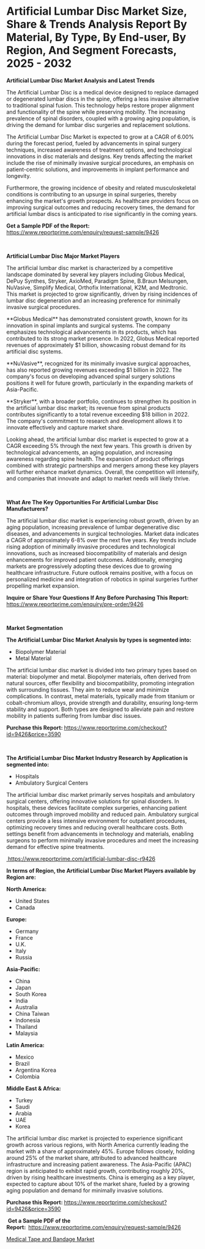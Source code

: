 <p><h1>Artificial Lumbar Disc Market Size, Share & Trends Analysis Report By Material, By Type, By End-user, By Region, And Segment Forecasts, 2025 - 2032</h1></p><p><strong>Artificial Lumbar Disc Market Analysis and Latest Trends</strong></p>
<p><p>The Artificial Lumbar Disc is a medical device designed to replace damaged or degenerated lumbar discs in the spine, offering a less invasive alternative to traditional spinal fusion. This technology helps restore proper alignment and functionality of the spine while preserving mobility. The increasing prevalence of spinal disorders, coupled with a growing aging population, is driving the demand for lumbar disc surgeries and replacement solutions.</p><p>The Artificial Lumbar Disc Market is expected to grow at a CAGR of 6.00% during the forecast period, fueled by advancements in spinal surgery techniques, increased awareness of treatment options, and technological innovations in disc materials and designs. Key trends affecting the market include the rise of minimally invasive surgical procedures, an emphasis on patient-centric solutions, and improvements in implant performance and longevity. </p><p>Furthermore, the growing incidence of obesity and related musculoskeletal conditions is contributing to an upsurge in spinal surgeries, thereby enhancing the market's growth prospects. As healthcare providers focus on improving surgical outcomes and reducing recovery times, the demand for artificial lumbar discs is anticipated to rise significantly in the coming years.</p></p>
<p><strong>Get a Sample PDF of the Report:&nbsp;</strong> <a href="https://www.reportprime.com/enquiry/request-sample/9426?utm_campaign=3269&utm_medium=2&utm_source=Github&utm_content=ia&utm_term=20032025&utm_id=artificial-lumbar-disc">https://www.reportprime.com/enquiry/request-sample/9426</a></p>
<p>&nbsp;</p>
<p><strong>Artificial Lumbar Disc Major Market Players</strong></p>
<p><p>The artificial lumbar disc market is characterized by a competitive landscape dominated by several key players including Globus Medical, DePuy Synthes, Stryker, AxioMed, Paradigm Spine, B.Braun Melsungen, NuVasive, Simplify Medical, Orthofix International, K2M, and Medtronic. This market is projected to grow significantly, driven by rising incidences of lumbar disc degeneration and an increasing preference for minimally invasive surgical procedures.</p><p>**Globus Medical** has demonstrated consistent growth, known for its innovation in spinal implants and surgical systems. The company emphasizes technological advancements in its products, which has contributed to its strong market presence. In 2022, Globus Medical reported revenues of approximately $1 billion, showcasing robust demand for its artificial disc systems.</p><p>**NuVasive**, recognized for its minimally invasive surgical approaches, has also reported growing revenues exceeding $1 billion in 2022. The company's focus on developing advanced spinal surgery solutions positions it well for future growth, particularly in the expanding markets of Asia-Pacific.</p><p>**Stryker**, with a broader portfolio, continues to strengthen its position in the artificial lumbar disc market; its revenue from spinal products contributes significantly to a total revenue exceeding $18 billion in 2022. The company's commitment to research and development allows it to innovate effectively and capture market share.</p><p>Looking ahead, the artificial lumbar disc market is expected to grow at a CAGR exceeding 5% through the next few years. This growth is driven by technological advancements, an aging population, and increasing awareness regarding spine health. The expansion of product offerings combined with strategic partnerships and mergers among these key players will further enhance market dynamics. Overall, the competition will intensify, and companies that innovate and adapt to market needs will likely thrive.</p></p>
<p>&nbsp;</p>
<p><strong>What Are The Key Opportunities For Artificial Lumbar Disc Manufacturers?</strong></p>
<p><p>The artificial lumbar disc market is experiencing robust growth, driven by an aging population, increasing prevalence of lumbar degenerative disc diseases, and advancements in surgical technologies. Market data indicates a CAGR of approximately 6-8% over the next five years. Key trends include rising adoption of minimally invasive procedures and technological innovations, such as increased biocompatibility of materials and design enhancements for improved patient outcomes. Additionally, emerging markets are progressively adopting these devices due to growing healthcare infrastructure. Future outlook remains positive, with a focus on personalized medicine and integration of robotics in spinal surgeries further propelling market expansion.</p></p>
<p><strong>Inquire or Share Your Questions If Any Before Purchasing This Report:</strong> <a href="https://www.reportprime.com/enquiry/pre-order/9426?utm_campaign=3269&utm_medium=2&utm_source=Github&utm_content=ia&utm_term=20032025&utm_id=artificial-lumbar-disc">https://www.reportprime.com/enquiry/pre-order/9426</a></p>
<p>&nbsp;</p>
<p><strong>Market Segmentation</strong></p>
<p><strong>The Artificial Lumbar Disc Market Analysis by types is segmented into:</strong></p>
<p><ul><li>Biopolymer Material</li><li>Metal Material</li></ul></p>
<p><p>The artificial lumbar disc market is divided into two primary types based on material: biopolymer and metal. Biopolymer materials, often derived from natural sources, offer flexibility and biocompatibility, promoting integration with surrounding tissues. They aim to reduce wear and minimize complications. In contrast, metal materials, typically made from titanium or cobalt-chromium alloys, provide strength and durability, ensuring long-term stability and support. Both types are designed to alleviate pain and restore mobility in patients suffering from lumbar disc issues.</p></p>
<p><strong>Purchase this Report:&nbsp;</strong><a href="https://www.reportprime.com/checkout?id=9426&price=3590&utm_campaign=3269&utm_medium=2&utm_source=Github&utm_content=ia&utm_term=20032025&utm_id=artificial-lumbar-disc">https://www.reportprime.com/checkout?id=9426&price=3590</a></p>
<p>&nbsp;</p>
<p><strong>The Artificial Lumbar Disc Market Industry Research by Application is segmented into:</strong></p>
<p><ul><li>Hospitals</li><li>Ambulatory Surgical Centers</li></ul></p>
<p><p>The artificial lumbar disc market primarily serves hospitals and ambulatory surgical centers, offering innovative solutions for spinal disorders. In hospitals, these devices facilitate complex surgeries, enhancing patient outcomes through improved mobility and reduced pain. Ambulatory surgical centers provide a less intensive environment for outpatient procedures, optimizing recovery times and reducing overall healthcare costs. Both settings benefit from advancements in technology and materials, enabling surgeons to perform minimally invasive procedures and meet the increasing demand for effective spine treatments.</p></p>
<p><a href="https://www.reportprime.com/artificial-lumbar-disc-r9426?utm_campaign=3269&utm_medium=2&utm_source=Github&utm_content=ia&utm_term=20032025&utm_id=artificial-lumbar-disc">&nbsp;https://www.reportprime.com/artificial-lumbar-disc-r9426</a></p>
<p><strong>In terms of Region, the Artificial Lumbar Disc Market Players available by Region are:</strong></p>
<p>
    <p> <strong> North America: </strong>
        <ul>
            <li>United States</li>
            <li>Canada</li>
        </ul>
        </p> 
    <p> <strong> Europe: </strong>
        <ul>
            <li>Germany</li>
            <li>France</li>
            <li>U.K.</li>
            <li>Italy</li>
            <li>Russia</li>
        </ul>
        </p> 
    <p> <strong> Asia-Pacific: </strong>
        <ul>
            <li>China</li>
            <li>Japan</li>
            <li>South Korea</li>
            <li>India</li>
            <li>Australia</li>
            <li>China Taiwan</li>
            <li>Indonesia</li>
            <li>Thailand</li>
            <li>Malaysia</li>
        </ul>
        </p> 
    <p> <strong> Latin America: </strong>
        <ul>
            <li>Mexico</li>
            <li>Brazil</li>
            <li>Argentina Korea</li>
            <li>Colombia</li>
        </ul>
        </p> 
    <p> <strong> Middle East & Africa: </strong>
        <ul>
            <li>Turkey</li>
            <li>Saudi</li>
            <li>Arabia</li>
            <li>UAE</li>
            <li>Korea</li>
        </ul>
    </p>
    </p>
<p><p>The artificial lumbar disc market is projected to experience significant growth across various regions, with North America currently leading the market with a share of approximately 45%. Europe follows closely, holding around 25% of the market share, attributed to advanced healthcare infrastructure and increasing patient awareness. The Asia-Pacific (APAC) region is anticipated to exhibit rapid growth, contributing roughly 20%, driven by rising healthcare investments. China is emerging as a key player, expected to capture about 10% of the market share, fueled by a growing aging population and demand for minimally invasive solutions.</p></p>
<p><strong>Purchase this Report: </strong><a href="https://www.reportprime.com/checkout?id=9426&price=3590&utm_campaign=3269&utm_medium=2&utm_source=Github&utm_content=ia&utm_term=20032025&utm_id=artificial-lumbar-disc">https://www.reportprime.com/checkout?id=9426&price=3590</a></p>
<p>&nbsp;<strong>Get a Sample PDF of the Report:&nbsp;&nbsp;</strong><a href="https://www.reportprime.com/enquiry/request-sample/9426?utm_campaign=3269&utm_medium=2&utm_source=Github&utm_content=ia&utm_term=20032025&utm_id=artificial-lumbar-disc">https://www.reportprime.com/enquiry/request-sample/9426</a></p>
<p><strong></strong></p>
<p><p><a href="https://github.com/shafriusizi/Market-Research-Report-List-1/blob/main/medical-tape-and-bandage-market.md?utm_campaign=3269&utm_medium=2&utm_source=Github&utm_content=ia&utm_term=20032025&utm_id=artificial-lumbar-disc">Medical Tape and Bandage Market</a></p></p>